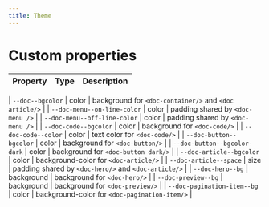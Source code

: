 ```yaml
---
title: Theme
---
```


# Custom properties

| Property | Type | Description |
| -------- | ---- | ----------- |

| `--doc--bgcolor` | color | background for `<doc-container/>` and `<doc article/>` |
| `--doc-menu--on-line-color` | color | padding shared by `<doc-menu />` |
| `--doc-menu--off-line-color` | color | padding shared by `<doc-menu />` |
| `--doc-code--bgcolor` | color | background for `<doc-code/>` |
| `--doc-code--color` | color | text color for `<doc-code/>` |
| `--doc-button--bgcolor` | color | background for `<doc-button/>` |
| `--doc-button--bgcolor-dark` | color | background for `<doc-button dark/>` |
| `--doc-article--bgcolor` | color | background-color for `<doc-article/>` |
| `--doc-article--space` | size | padding shared by `<doc-hero/>` and `<doc-article/>` |
| `--doc-hero--bg` | background | background for `<doc-hero/>` |
| `--doc-preview--bg` | background | background for `<doc-preview/>` |
| `--doc-pagination-item--bg` | color | background-color for `<doc-pagination-item/>` |
